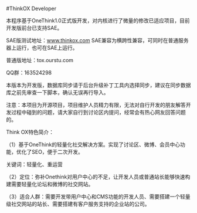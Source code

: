 #ThinkOX Developer

本程序基于OneThink1.0正式版开发，对内核进行了微量的修改已适应项目，目前开发版前台已支持SAE。

SAE版测试地址：www.thinkox.com   SAE兼容为横跨性兼容，可同时在普通服务器上运行，也可在SAE上运行。

普通版地址：tox.ourstu.com

QQ群：163524298


本版本为开发版，数据库同步请于后台升级补丁工具内选择同步，建议在同步数据库之前先审查一下脚本，确认无误再行导入。

注意：本项目为开源项目，项目维护人员精力有限，无法对自行开发的朋友解答开发过程中碰到的问题，请大家自行到讨论区内提问，经常会有热心网友回答问题的。



Think OX特色简介：

（1）基于OneThink的轻量化社交解决方案。实现了讨论区、微博、会员中心功能，优化了SEO，便于二次开发。

关键词：轻量化、重运营

（2）定位：弥补Onethink对用户中心的不足，让开发人员或普通站长能够快速构建需要轻量化论坛和微博的社交网站。

（3）适合人群：需要开发带用户中心和CMS功能的开发人员、需要搭建一个轻量级社交网站的站长、需要搭建有客户服务支持的企业站的公司。